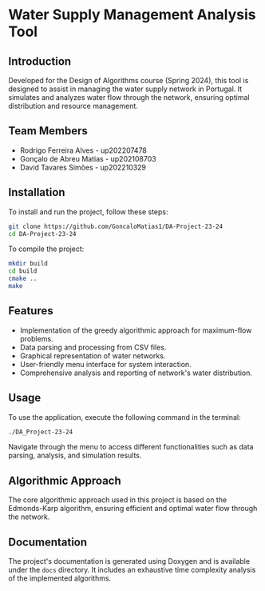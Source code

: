 # Water Supply Management Analysis Tool

## Introduction
Developed for the Design of Algorithms course (Spring 2024), this tool is designed to assist in managing the water supply network in Portugal. It simulates and analyzes water flow through the network, ensuring optimal distribution and resource management.

## Team Members
- Rodrigo Ferreira Alves - up202207478
- Gonçalo de Abreu Matias - up202108703
- David Tavares Simões - up202210329

## Installation
To install and run the project, follow these steps:

```bash
git clone https://github.com/GoncaloMatias1/DA-Project-23-24
cd DA-Project-23-24
```

To compile the project:
```bash
mkdir build
cd build
cmake ..
make
```

## Features
- Implementation of the greedy algorithmic approach for maximum-flow problems.
- Data parsing and processing from CSV files.
- Graphical representation of water networks.
- User-friendly menu interface for system interaction.
- Comprehensive analysis and reporting of network's water distribution.

## Usage
To use the application, execute the following command in the terminal:

```bash
./DA_Project-23-24
```

Navigate through the menu to access different functionalities such as data parsing, analysis, and simulation results.

## Algorithmic Approach
The core algorithmic approach used in this project is based on the Edmonds-Karp algorithm, ensuring efficient and optimal water flow through the network.

## Documentation
The project's documentation is generated using Doxygen and is available under the `docs` directory. It includes an exhaustive time complexity analysis of the implemented algorithms.